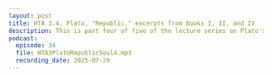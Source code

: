 ```yaml
---
layout: post
title: HTA 3.4, Plato, "Republic," excerpts from Books I, II, and IV
description: This is part four of five of the lecture series on Plato's "Republic," excerpts from Books I, II, and IV.
podcast:
  episode: 34
  file: HTA3PlatoRepublicSoul4.mp3
  recording_date: 2025-07-29
---
```

